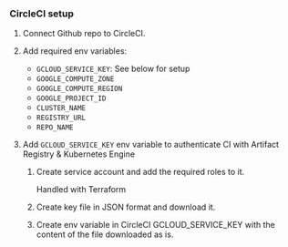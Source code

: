 ### CircleCI setup

1.  Connect Github repo to CircleCI.

2.  Add required env variables:

    - `GCLOUD_SERVICE_KEY`: See below for setup
    - `GOOGLE_COMPUTE_ZONE`
    - `GOOGLE_COMPUTE_REGION`
    - `GOOGLE_PROJECT_ID`
    - `CLUSTER_NAME`
    - `REGISTRY_URL`
    - `REPO_NAME`

3.  Add `GCLOUD_SERVICE_KEY` env variable to authenticate CI with Artifact Registry & Kubernetes Engine

    1.  Create service account and add the required roles to it.

        Handled with Terraform

    2.  Create key file in JSON format and download it.

    3.  Create env variable in CircleCI GCLOUD_SERVICE_KEY with the content of the file downloaded as is.
